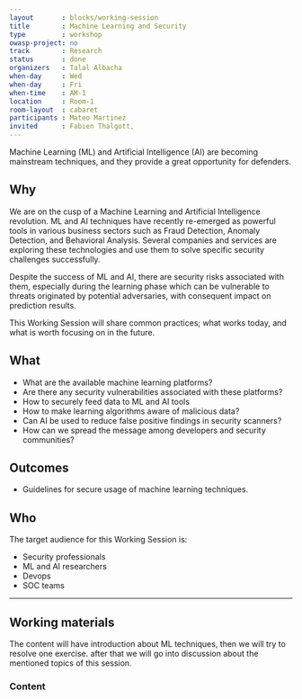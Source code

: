 ```yaml
---
layout       : blocks/working-session
title        : Machine Learning and Security
type         : workshop
owasp-project: no
track        : Research
status       : done
organizers   : Talal Albacha
when-day     : Wed
when-day     : Fri
when-time    : AM-1
location     : Room-1
room-layout  : cabaret
participants : Mateo Martinez
invited      : Fabien Thalgott, 
---
```


Machine Learning (ML) and Artificial Intelligence (AI) are becoming mainstream techniques, and they provide a great opportunity for defenders.

## Why

We are on the cusp of a Machine Learning and Artificial Intelligence revolution. ML and AI techniques have recently re-emerged as powerful tools in various business sectors such as Fraud Detection, Anomaly Detection, and Behavioral Analysis. Several companies and services are exploring these technologies and use them to solve specific security challenges successfully. 

Despite the success of ML and AI, there are security risks associated with them, especially during the learning phase which can be vulnerable to threats originated by potential adversaries, with consequent impact on prediction results. 

This Working Session will share common practices; what works today, and what is worth focusing on in the future.


## What

 - What are the available machine learning platforms?
 - Are there any security vulnerabilities associated with these platforms?
 - How to securely feed data to ML and AI tools
 - How to make learning algorithms aware of malicious data?
 - Can AI be used to reduce false positive findings in security scanners?
 - How can we spread the message among developers and security communities? 
 
## Outcomes

- Guidelines for secure usage of machine learning techniques.

## Who

The target audience for this Working Session is:

 - Security professionals
 - ML and AI researchers
 - Devops
 - SOC teams

--- 

## Working materials
The content will have introduction about ML techniques, then we will try to resolve one exercise. after that we will go into discussion about the mentioned topics of this session. 

### Content


